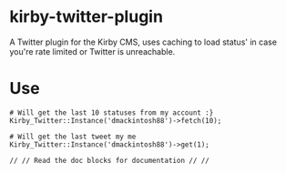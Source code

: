 kirby-twitter-plugin
====================

A Twitter plugin for the Kirby CMS, uses caching to load status' in case you're rate limited or Twitter is unreachable.


Use
===

    # Will get the last 10 statuses from my account :}
    Kirby_Twitter::Instance('dmackintosh88')->fetch(10);
    
    # Will get the last tweet my me
    Kirby_Twitter::Instance('dmackintosh88')->get(1);
    
    // // Read the doc blocks for documentation // //